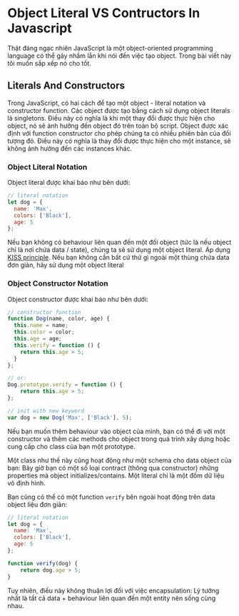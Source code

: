 # Object Literal VS Contructors In Javascript

  Thật đáng ngạc nhiên JavaScript là một object-oriented programming language
có thể gây nhầm lẫn khi nói đến việc tạo object. Trong bài viết này tôi muốn sắp
xếp nó cho tốt.

## Literals And Constructors

  Trong JavaScript, có hai cách để tạo một object - literal notation
và constructor function. Các object được tạo bằng cách sử dụng object literals
là singletons. Điều này có nghĩa là khi một thay đổi được thực hiện cho object,
nó sẽ ảnh hưởng đến object đó trên toàn bộ script. Object được xác định với
function constructor cho phép chúng ta có nhiều phiên bản của đối tượng đó.
Điều này có nghĩa là thay đổi được thực hiện cho một instance, sẽ không ảnh hưởng
đến các instances khác.

### Object Literal Notation

  Object literal được khai báo như bên dưới:

  ```javascript
  // literal notation
  let dog = {
    name: 'Max',
    colors: ['Black'],
    age: 5
  };
  ```

  Nếu bạn không có behaviour liên quan đến một đối object (tức là nếu object chỉ
là nơi chứa data / state), chúng ta sẽ sử dụng một object literal. Áp dụng
[KISS principle](https://en.wikipedia.org/wiki/KISS_principle). Nếu bạn không
cần bất cứ thứ gì ngoài một thùng chứa data đơn giản, hãy sử dụng một object literal

### Object Constructor Notation

  Object constructor được khai báo như bên dưới:

```javascript
// constructor function
function Dog(name, color, age) {
  this.name = name;
  this.color = color;
  this.age = age;
  this.verify = function () {
    return this.age > 5;
  }
};

// or:
Dog.prototype.verify = function () {
    return this.age > 5;
};

// init with new keyword
var dog = new Dog('Max', ['Black'], 5);
```

  Nếu bạn muốn thêm behaviour vào object của mình, bạn có thể đi với một
constructor và thêm các methods cho object trong quá trình xây dựng hoặc cung cấp
cho class của bạn một prototype.

  Một class như thế này cũng hoạt động như một schema cho data object của bạn:
Bây giờ bạn có một số loại contract (thông qua constructor) những properties mà
object initializes/contains. Một literal chỉ là một đốm dữ liệu vô định hình.

  Bạn cũng có thể có một function `verify` bên ngoài hoạt động trên data object liệu
đơn giản:

```javascript
// literal notation
let dog = {
  name: 'Max',
  colors: ['Black'],
  age: 5
};

function verify(dog) {
    return dog.age > 5;
}
```

  Tuy nhiên, điều này không thuận lợi đối với việc encapsulation: Lý tưởng nhất
là tất cả data + behaviour  liên quan đến một entity nên sống cùng nhau.
